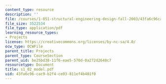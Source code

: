 ```yaml
---
content_type: resource
description: ''
file: /courses/1-051-structural-engineering-design-fall-2003/43fa6c96cac9b2f4ce03811ef4b401f0_s1_02_model.pdf
file_size: 3522534
file_type: application/pdf
learning_resource_types:
- Projects
license: https://creativecommons.org/licenses/by-nc-sa/4.0/
ocw_type: OCWFile
parent_title: Projects
parent_type: CourseSection
parent_uid: be25bd38-11f6-eae5-570d-0a272d2648c7
resourcetype: Document
title: s1_02_model.pdf
uid: 43fa6c96-cac9-b2f4-ce03-811ef4b401f0
---
```

